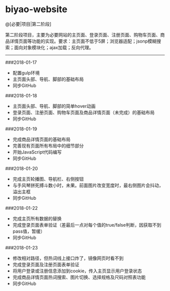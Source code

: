 # biyao-website

@[必要|项目|第二阶段]

第二阶段项目，主要为必要网站的主页面、登录页面、注册页面、购物车页面、商品详情页面等功能的实现。要求：主页面不低于5屏；浏览器适配；jsonp模糊搜索；面向对象模块化；ajax加载；反向代理。

---

###2018-01-17

- 配置gulp环境
- 主页面头部、导航、脚部的基础布局
- 同步GitHub

###2018-01-18

- 主页面头部、导航、脚部的简单hover动画
- 登录页面、注册页面、购物车页面及商品详情页面（未完成）的基础布局
- 同步GitHub

###2018-01-19

- 完成商品详情页面的基础布局
- 完善现有页面所有布局中的细节部分
- 开始JavaScript代码编写
- 同步GitHub

###2018-01-20

- 完成主页轮播图、导航栏、右侧按钮
- 与手风琴拼死搏斗数小时，未果。前面图片改变宽度时，最右侧图片会抖动，溢出主框
- 同步GitHub

###2018-01-22

- 完成主页所有数据的替换
- 完成登录页面表单验证（差最后一点对每个值的true/false判断，因获取不到pass值，暂缓）
- 同步GitHub

###2018-01-23

- 修改相对路径，但热词线上接口炸了，镜像网页时看不到
- 完成登录页面及注册页面表单验证
- 将用户登录或注册信息添加到cookie，传入主页显示用户登录状态
- 完成商品详情页面热词搜索、图片切换、选择规格及尺码对照表功能
- 同步GitHub
